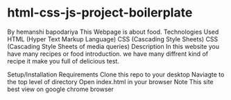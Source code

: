 # html-css-js-project-boilerplate
By hemanshi bapodariya
This Webpage is about food.
Technologies Used
HTML (Hyper Text Markup Language)
CSS (Cascading Style Sheets)
CSS (Cascading Style Sheets of media queries)
Description
In this website you have many recipes or food introduction. we have many diffrent kind of recipe it make you full of delicious test. 

Setup/Installation Requirements
Clone this repo to your desktop
Naviagte to the top level of directory
Open index.html in your browser
Note
This site best view on google chrome browser
